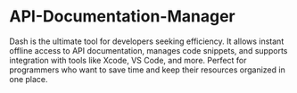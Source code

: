 # API-Documentation-Manager
Dash is the ultimate tool for developers seeking efficiency. It allows instant offline access to API documentation, manages code snippets, and supports integration with tools like Xcode, VS Code, and more. Perfect for programmers who want to save time and keep their resources organized in one place.
